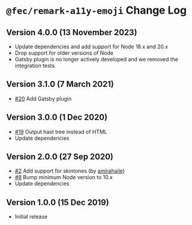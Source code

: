 # `@fec/remark-a11y-emoji` Change Log

## Version 4.0.0 (13 November 2023)

- Update dependencies and add support for Node 18.x and 20.x
- Drop support for older versions of Node
- Gatsby plugin is no longer actively developed and we removed the integration tests

## Version 3.1.0 (7 March 2021)

- [#20](https://github.com/florianeckerstorfer/remark-a11y-emoji/pull/20) Add Gatsby plugin

## Version 3.0.0 (1 Dec 2020)

- [#19](https://github.com/florianeckerstorfer/remark-a11y-emoji/pull/19) Output hast tree instead of HTML
- Update dependencies

## Version 2.0.0 (27 Sep 2020)

- [#2](https://github.com/florianeckerstorfer/remark-a11y-emoji/pull/2) Add support for skintones (by [amirahaile](https://github.com/amirahaile))
- [#8](https://github.com/florianeckerstorfer/remark-a11y-emoji/pull/8) Bump minimum Node version to 10.x
- Update dependencies

## Version 1.0.0 (15 Dec 2019)

- Initial release
